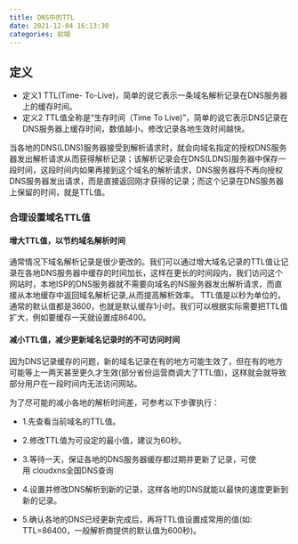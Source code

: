 ```yaml
---
title: DNS中的TTL
date: 2021-12-04 16:13:30
categories: 前端
---
```

## 定义
- 定义1
TTL(Time- To-Live)，简单的说它表示一条域名解析记录在DNS服务器上的缓存时间。
- 定义2
TTL值全称是“生存时间（Time To Live)”，简单的说它表示DNS记录在DNS服务器上缓存时间，数值越小，修改记录各地生效时间越快。

当各地的DNS(LDNS)服务器接受到解析请求时，就会向域名指定的授权DNS服务器发出解析请求从而获得解析记录；该解析记录会在DNS(LDNS)服务器中保存一段时间，这段时间内如果再接到这个域名的解析请求，DNS服务器将不再向授权DNS服务器发出请求，而是直接返回刚才获得的记录；而这个记录在DNS服务器上保留的时间，就是TTL值。

### 合理设置域名TTL值
#### 增大TTL值，以节约域名解析时间
通常情况下域名解析记录是很少更改的。我们可以通过增大域名记录的TTL值让记录在各地DNS服务器中缓存的时间加长，这样在更长的时间段内，我们访问这个网站时，本地ISP的DNS服务器就不需要向域名的NS服务器发出解析请求，而直接从本地缓存中返回域名解析记录,从而提高解析效率。
TTL值是以秒为单位的，通常的默认值都是3600，也就是默认缓存1小时。我们可以根据实际需要把TTL值扩大，例如要缓存一天就设置成86400。

#### 减小TTL值，减少更新域名记录时的不可访问时间
因为DNS记录缓存的问题，新的域名记录在有的地方可能生效了，但在有的地方可能等上一两天甚至更久才生效(部分省份运营商调大了TTL值)，这样就会就导致部分用户在一段时间内无法访问网站。

为了尽可能的减小各地的解析时间差，可参考以下步骤执行：

- 1.先查看当前域名的TTL值。

- 2.修改TTL值为可设定的最小值，建议为60秒。

- 3.等待一天，保证各地的DNS服务器缓存都过期并更新了记录，可使用 cloudxns全国DNS查询

- 4.设置并修改DNS解析到新的记录，这样各地的DNS就能以最快的速度更新到新的记录。

- 5.确认各地的DNS已经更新完成后，再将TTL值设置成常用的值(如: TTL=86400，一般解析商提供的默认值为600秒)。